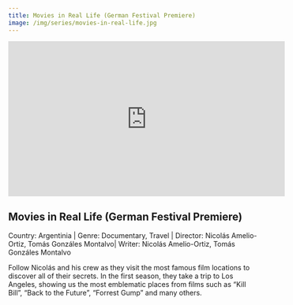 ```yaml
---
title: Movies in Real Life (German Festival Premiere)
image: /img/series/movies-in-real-life.jpg
---
```

<iframe width="560" height="315" src="https://player.vimeo.com/video/509894089" frameborder="0" allow="accelerometer; autoplay; encrypted-media; gyroscope; picture-in-picture" allowfullscreen></iframe>

## Movies in Real Life (German Festival Premiere)
Country: Argentinia | Genre: Documentary, Travel | Director: Nicolás Amelio-Ortiz, Tomás Gonzáles Montalvo| Writer: Nicolás Amelio-Ortiz, Tomás Gonzáles Montalvo

Follow Nicolás and his crew as they visit the most famous film locations to discover all of their secrets. In the first season, they take a trip to Los Angeles, showing us the most emblematic places from films such as “Kill Bill”, “Back to the Future”, “Forrest Gump” and many others.